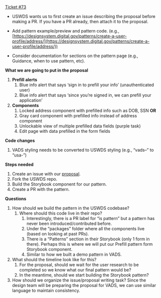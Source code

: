 [Ticket #73](https://github.com/department-of-veterans-affairs/tmf-auth-exp-design-patterns/issues/73#issue-2456544578)
- USWDS wants us to first create an issue describing the proposal before making a PR. If you have a PR already, then attach it to the proposal.

- Add pattern example/preview and pattern code. (e.g., [https://designsystem.digital.gov/patterns/create-a-user-profile/address/](https://designsystem.digital.gov/patterns/create-a-user-profile/address/))
- Consider documentation for sections on the pattern page (e.g., Guidance, when to use pattern, etc).

**What we are going to put in the proposal**

1. **Prefill alerts**
    1. Blue info alert that says ‘sign in to prefill your info’ (unauthenticated user)
    2. Blue info alert that says ‘since you’re signed in, we can prefill your application’
2. **Components**
    1. Locked address component with prefilled info such as DOB, SSN **OR**
    2. Gray card component with prefilled info instead of address component
    3. Unlockable view of multiple prefilled data fields (purple task)
    4. Edit page with data prefilled in the form fields

**Code changes**

1. VADS styling needs to be converted to USWDS styling (e.g., “vads–” to “usa-”)

**Steps needed**

1. Create an issue with our [proposal](https://github.com/uswds/uswds/issues/new?assignees=&labels=Type%3A+Feature+Request%2CStatus%3A+Triage&template=feature_request.yaml&title=USWDS+-+Feature%3A+%5BYOUR+TITLE%5D).
2. Fork the USWDS repo.
3. Build the Storybook component for our pattern.
4. Create a PR with the pattern.

**Questions**

1. How should we build the pattern in the USWDS codebase?
    1. Where should this code live in their repo?
        1. Interestingly, there is a PR label for “is pattern” but a pattern has never been introduced/contributed before.
        2. Under the “packages” folder where all the components live (based on looking at past PRs).
        3. There is a “Patterns” section in their Storybook (only 1 form in there). Perhaps this is where we will put our Prefill pattern form Storybook component.
        4. Similar to how we built a demo pattern in VADS.
2. What should the timeline look like for this?
    1. For the proposal, should we wait for the user research to be completed so we know what our final pattern would be?
    2. In the meantime, should we start building the Storybook pattern?
3. How should we organize the issue/proposal writing task? Since the design team will be preparing the proposal for VADS, we can use similar language to maintain consistency.
